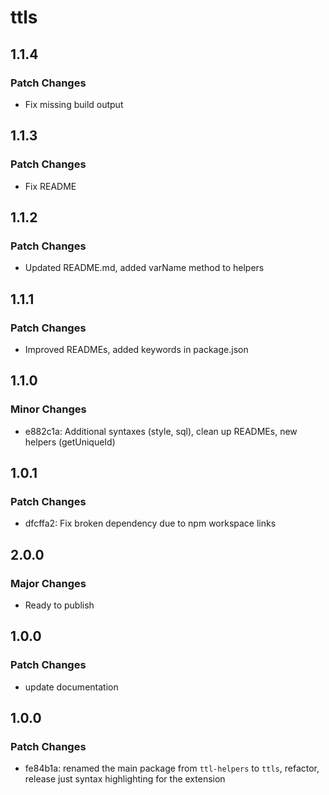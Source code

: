 # ttls

## 1.1.4

### Patch Changes

- Fix missing build output

## 1.1.3

### Patch Changes

- Fix README

## 1.1.2

### Patch Changes

- Updated README.md, added varName method to helpers

## 1.1.1

### Patch Changes

- Improved READMEs, added keywords in package.json

## 1.1.0

### Minor Changes

- e882c1a: Additional syntaxes (style, sql), clean up READMEs, new helpers (getUniqueId)

## 1.0.1

### Patch Changes

- dfcffa2: Fix broken dependency due to npm workspace links

## 2.0.0

### Major Changes

- Ready to publish

## 1.0.0

### Patch Changes

- update documentation

## 1.0.0

### Patch Changes

- fe84b1a: renamed the main package from `ttl-helpers` to `ttls`, refactor, release just syntax highlighting for the extension
